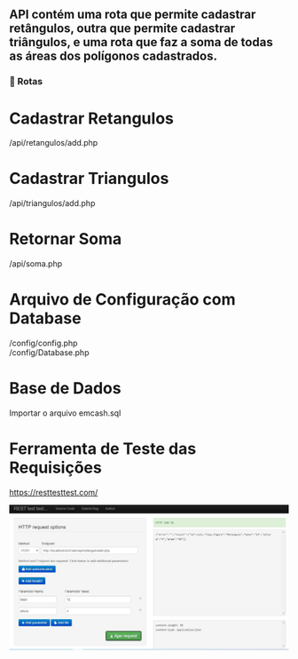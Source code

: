 ## API contém uma rota que permite cadastrar retângulos, outra que permite cadastrar triângulos, e uma rota que faz a soma de todas as áreas dos polígonos cadastrados.

### 🎲 Rotas


# Cadastrar Retangulos
 /api/retangulos/add.php

# Cadastrar Triangulos
 /api/triangulos/add.php

# Retornar Soma
 /api/soma.php

# Arquivo de Configuração com Database
 /config/config.php <br>
 /config/Database.php

# Base de Dados
Importar o arquivo emcash.sql

# Ferramenta de Teste das Requisições
https://resttesttest.com/

<img src="rest-test.jpg"/>
